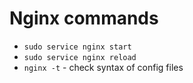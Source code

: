 # Nginx commands

- `sudo service nginx start`
- `sudo service nginx reload`
- `nginx -t` - check syntax of config files
